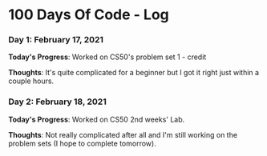 # 100 Days Of Code - Log

### Day 1: February 17, 2021

**Today's Progress**: Worked on CS50's problem set 1 - credit

**Thoughts**: It's quite complicated for a beginner but I got it right just within a couple hours.

### Day 2: February 18, 2021

**Today's Progress**: Worked on CS50 2nd weeks' Lab.

**Thoughts**: Not really complicated after all and I'm still working on the problem sets (I hope to complete tomorrow).
